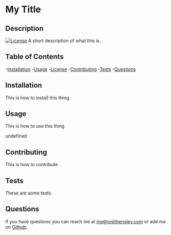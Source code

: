 # My Title
## Description

[![License](https://img.shields.io/badge/License-Apache_2.0-blue.svg)](https://opensource.org/licenses/Apache-2.0)
A short description of what this is.

## Table of Contents


-[Installation](#Installation)
-[Usage](#Usage)
-[License](#License)
-[Contributing](#Contributing)
-[Tests](#Tests)
-[Questions](#Questions)
 

## <a name="Installation"></a>Installation

This is how to install this thing.

## <a name="Usage"></a>Usage

This is how to use this thing

undefined

## <a name="contributing"></a>Contributing

This is how to contribute.

## <a name="tests"></a>Tests

These are some tests.

## <a name="questions"></a>Questions

If you have questions you can reach me at me@joshhensley.com or add me on [Github](github.com/josh-hensley).
